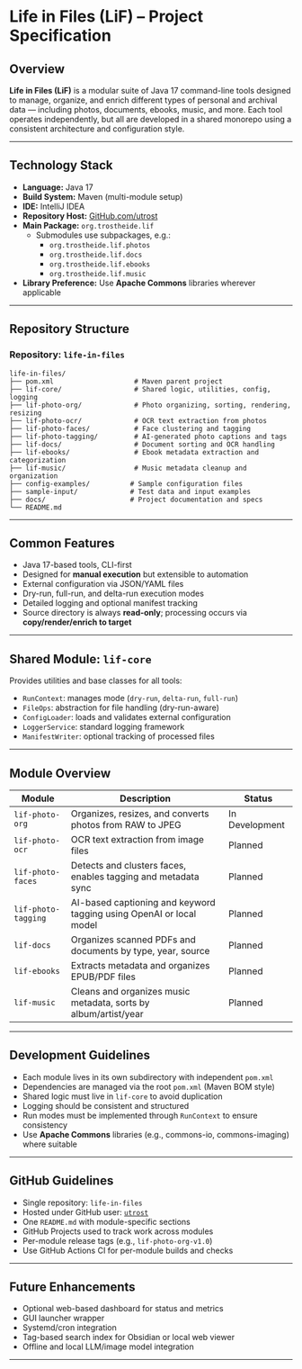 # Life in Files (LiF) – Project Specification

## Overview

**Life in Files (LiF)** is a modular suite of Java 17 command-line tools designed to manage, organize, and enrich different types of personal and archival data — including photos, documents, ebooks, music, and more. Each tool operates independently, but all are developed in a shared monorepo using a consistent architecture and configuration style.

---

## Technology Stack

- **Language:** Java 17
- **Build System:** Maven (multi-module setup)
- **IDE:** IntelliJ IDEA
- **Repository Host:** [GitHub.com/utrost](https://github.com/utrost)
- **Main Package:** `org.trostheide.lif`
  - Submodules use subpackages, e.g.:
    - `org.trostheide.lif.photos`
    - `org.trostheide.lif.docs`
    - `org.trostheide.lif.ebooks`
    - `org.trostheide.lif.music`
- **Library Preference:** Use **Apache Commons** libraries wherever applicable

---

## Repository Structure

### Repository: `life-in-files`

```
life-in-files/
├── pom.xml                    # Maven parent project
├── lif-core/                  # Shared logic, utilities, config, logging
├── lif-photo-org/             # Photo organizing, sorting, rendering, resizing
├── lif-photo-ocr/             # OCR text extraction from photos
├── lif-photo-faces/           # Face clustering and tagging
├── lif-photo-tagging/         # AI-generated photo captions and tags
├── lif-docs/                  # Document sorting and OCR handling
├── lif-ebooks/                # Ebook metadata extraction and categorization
├── lif-music/                 # Music metadata cleanup and organization
├── config-examples/          # Sample configuration files
├── sample-input/             # Test data and input examples
├── docs/                     # Project documentation and specs
└── README.md
```

---

## Common Features

- Java 17-based tools, CLI-first
- Designed for **manual execution** but extensible to automation
- External configuration via JSON/YAML files
- Dry-run, full-run, and delta-run execution modes
- Detailed logging and optional manifest tracking
- Source directory is always **read-only**; processing occurs via **copy/render/enrich to target**

---

## Shared Module: `lif-core`

Provides utilities and base classes for all tools:
- `RunContext`: manages mode (`dry-run`, `delta-run`, `full-run`)
- `FileOps`: abstraction for file handling (dry-run-aware)
- `ConfigLoader`: loads and validates external configuration
- `LoggerService`: standard logging framework
- `ManifestWriter`: optional tracking of processed files

---

## Module Overview

| Module               | Description                                                         | Status       |
|----------------------|---------------------------------------------------------------------|--------------|
| `lif-photo-org`      | Organizes, resizes, and converts photos from RAW to JPEG            | In Development |
| `lif-photo-ocr`      | OCR text extraction from image files                                | Planned      |
| `lif-photo-faces`    | Detects and clusters faces, enables tagging and metadata sync       | Planned      |
| `lif-photo-tagging`  | AI-based captioning and keyword tagging using OpenAI or local model | Planned      |
| `lif-docs`           | Organizes scanned PDFs and documents by type, year, source          | Planned      |
| `lif-ebooks`         | Extracts metadata and organizes EPUB/PDF files                      | Planned      |
| `lif-music`          | Cleans and organizes music metadata, sorts by album/artist/year     | Planned      |

---

## Development Guidelines

- Each module lives in its own subdirectory with independent `pom.xml`
- Dependencies are managed via the root `pom.xml` (Maven BOM style)
- Shared logic must live in `lif-core` to avoid duplication
- Logging should be consistent and structured
- Run modes must be implemented through `RunContext` to ensure consistency
- Use **Apache Commons** libraries (e.g., commons-io, commons-imaging) where suitable

---

## GitHub Guidelines

- Single repository: `life-in-files`
- Hosted under GitHub user: [`utrost`](https://github.com/utrost)
- One `README.md` with module-specific sections
- GitHub Projects used to track work across modules
- Per-module release tags (e.g., `lif-photo-org-v1.0`)
- Use GitHub Actions CI for per-module builds and checks

---

## Future Enhancements

- Optional web-based dashboard for status and metrics
- GUI launcher wrapper
- Systemd/cron integration
- Tag-based search index for Obsidian or local web viewer
- Offline and local LLM/image model integration

---
